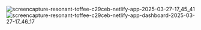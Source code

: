 ![screencapture-resonant-toffee-c29ceb-netlify-app-2025-03-27-17_45_41](https://github.com/user-attachments/assets/0db832dd-af97-40b6-9552-e51ecb6d3d1f)
![screencapture-resonant-toffee-c29ceb-netlify-app-dashboard-2025-03-27-17_46_17](https://github.com/user-attachments/assets/e120ea8a-d706-452c-9896-beebc98b65a6)
